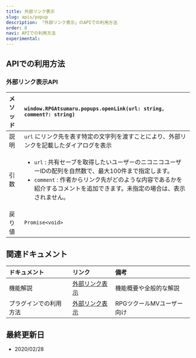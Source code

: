 ```yaml
---
title: 外部リンク表示
slug: apis/popup
description: 「外部リンク表示」のAPIでの利用方法
order: 8
navi: APIでの利用方法
experimental: 
---
```

    
## APIでの利用方法
### 外部リンク表示API
    
メソッド |`window.RPGAtsumaru.popups.openLink(url: string, comment?: string)`
:---|:---
説明|`url` にリンク先を表す特定の文字列を渡すことにより、外部リンクを記載したダイアログを表示
引数|<ul><li>`url` : 共有セーブを取得したいユーザーのニコニコユーザーIDの配列を自然数で、最大100件まで指定します。</li><li>`comment` : 作者からリンク先がどのような内容であるかを紹介するコメントを追加できます。未指定の場合は、表示されません。</li></ul>
戻り値|`Promise<void>`
    
## 関連ドキュメント
    
ドキュメント|リンク|備考
:---|:---|:---
機能解説|[外部リンク表示](/popup)|機能概要や全般的な解説
プラグインでの利用方法|[外部リンク表示](/plugins/popup)|RPGツクールMVユーザー向け
    
## 最終更新日
 - 2020/02/28
